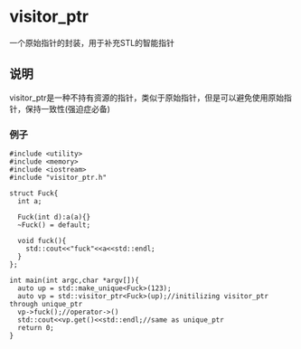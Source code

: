 # visitor_ptr
一个原始指针的封装，用于补充STL的智能指针

## 说明
visitor_ptr是一种不持有资源的指针，类似于原始指针，但是可以避免使用原始指针，保持一致性(强迫症必备)<br>

### 例子
```
#include <utility>
#include <memory>
#include <iostream>
#include "visitor_ptr.h"

struct Fuck{
  int a;
  
  Fuck(int d):a(a){}
  ~Fuck() = default;
  
  void fuck(){
    std::cout<<"fuck"<<a<<std::endl;
  }
};

int main(int argc,char *argv[]){
  auto up = std::make_unique<Fuck>(123);
  auto vp = std::visitor_ptr<Fuck>(up);//initilizing visitor_ptr through unique_ptr
  vp->fuck();//operator->()
  std::cout<<vp.get()<<std::endl;//same as unique_ptr
  return 0;
}
```
